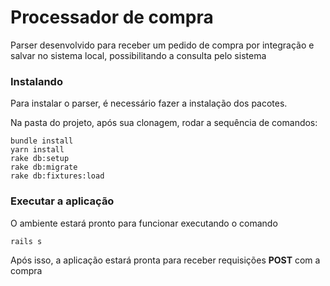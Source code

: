 # Processador de compra

Parser desenvolvido para receber um pedido de compra por integração e salvar no sistema local, possibilitando a consulta pelo sistema


### Instalando

Para instalar o parser, é necessário fazer a instalação dos pacotes.

Na pasta do projeto, após sua clonagem, rodar a sequência de comandos:

```
bundle install
yarn install
rake db:setup
rake db:migrate
rake db:fixtures:load
```

### Executar a aplicação

O ambiente estará pronto para funcionar executando o comando
```
rails s
```

Após isso, a aplicação estará pronta para receber requisições **POST** com a compra
